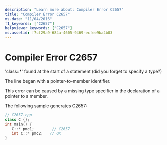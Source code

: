 ```yaml
---
description: "Learn more about: Compiler Error C2657"
title: "Compiler Error C2657"
ms.date: "11/04/2016"
f1_keywords: ["C2657"]
helpviewer_keywords: ["C2657"]
ms.assetid: f7cf29a9-684a-4605-9469-ecfee9ba4b03
---
```

# Compiler Error C2657

'class::*' found at the start of a statement (did you forget to specify a type?)

The line began with a pointer-to-member identifier.

This error can be caused by a missing type specifier in the declaration of a pointer to a member.

The following sample generates C2657:

```cpp
// C2657.cpp
class C {};
int main() {
   C::* pmc1;        // C2657
   int C::* pmc2;   // OK
}
```
